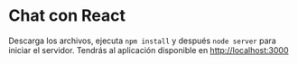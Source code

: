 # Chat con React

Descarga los archivos, ejecuta `npm install` y después `node server` para iniciar el servidor. Tendrás al aplicación disponible en [http://localhost:3000](http://localhost:3000)
